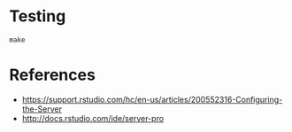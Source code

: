 # Testing

```
make
```

# References

* https://support.rstudio.com/hc/en-us/articles/200552316-Configuring-the-Server
* http://docs.rstudio.com/ide/server-pro
